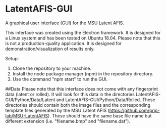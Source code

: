 # LatentAFIS-GUI
A graphical user interface (GUI) for the MSU Latent AFIS.

This interface was created using the Electron framework. It is designed for a Linux system and has been tested on Ubuntu 18.04.
Please note that this is not a production-quality application. It is designed for demonstration/visualization of results only.

Setup:
1. Clone the repository to your machine.
2. Install the node package manager (npm) in the repository directory.
3. Use the command "npm start" to run the GUI.

##Data
Please note that this interface does not come with any fingerprint data (latent or rolled).
It will look for this data in the directories LatentAFIS-GUI/Python/Data/Latent and LatentAFIS-GUI/Python/Data/Rolled. These directories should contain both the image files and the corresponding template files generated by the MSU Latent AFIS (https://github.com/prip-lab/MSU-LatentAFIS). These should have the same base file name but different extension (i.e. "filename.bmp" and "filename.dat").
